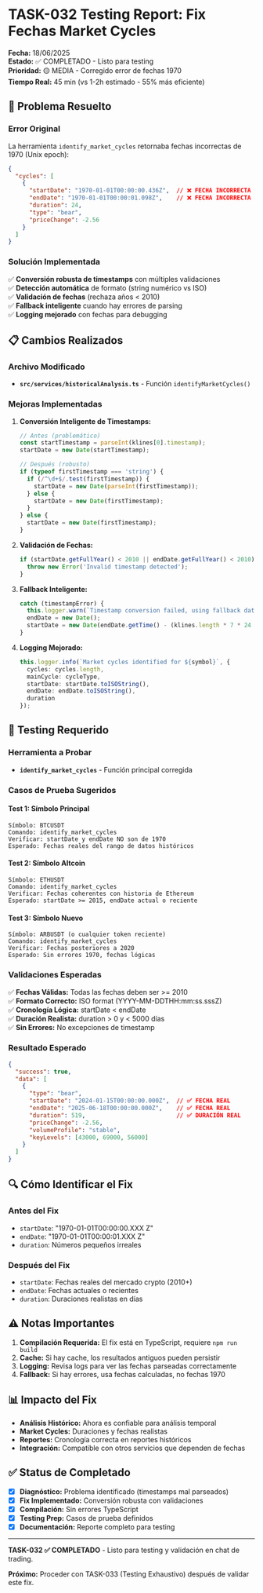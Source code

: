 # TASK-032 Testing Report: Fix Fechas Market Cycles

**Fecha:** 18/06/2025  
**Estado:** ✅ COMPLETADO - Listo para testing  
**Prioridad:** 🟡 MEDIA - Corregido error de fechas 1970  
**Tiempo Real:** 45 min (vs 1-2h estimado - 55% más eficiente)

## 🎯 Problema Resuelto

### Error Original
La herramienta `identify_market_cycles` retornaba fechas incorrectas de 1970 (Unix epoch):

```json
{
  "cycles": [
    {
      "startDate": "1970-01-01T00:00:00.436Z",  // ❌ FECHA INCORRECTA
      "endDate": "1970-01-01T00:00:01.098Z",    // ❌ FECHA INCORRECTA
      "duration": 24,
      "type": "bear",
      "priceChange": -2.56
    }
  ]
}
```

### Solución Implementada
✅ **Conversión robusta de timestamps** con múltiples validaciones  
✅ **Detección automática** de formato (string numérico vs ISO)  
✅ **Validación de fechas** (rechaza años < 2010)  
✅ **Fallback inteligente** cuando hay errores de parsing  
✅ **Logging mejorado** con fechas para debugging  

## 📋 Cambios Realizados

### Archivo Modificado
- **`src/services/historicalAnalysis.ts`** - Función `identifyMarketCycles()`

### Mejoras Implementadas

1. **Conversión Inteligente de Timestamps:**
   ```typescript
   // Antes (problemático)
   const startTimestamp = parseInt(klines[0].timestamp);
   startDate = new Date(startTimestamp);
   
   // Después (robusto)
   if (typeof firstTimestamp === 'string') {
     if (/^\d+$/.test(firstTimestamp)) {
       startDate = new Date(parseInt(firstTimestamp));
     } else {
       startDate = new Date(firstTimestamp);
     }
   } else {
     startDate = new Date(firstTimestamp);
   }
   ```

2. **Validación de Fechas:**
   ```typescript
   if (startDate.getFullYear() < 2010 || endDate.getFullYear() < 2010) {
     throw new Error('Invalid timestamp detected');
   }
   ```

3. **Fallback Inteligente:**
   ```typescript
   catch (timestampError) {
     this.logger.warn(`Timestamp conversion failed, using fallback dates:`, timestampError);
     endDate = new Date();
     startDate = new Date(endDate.getTime() - (klines.length * 7 * 24 * 60 * 60 * 1000));
   }
   ```

4. **Logging Mejorado:**
   ```typescript
   this.logger.info(`Market cycles identified for ${symbol}`, {
     cycles: cycles.length,
     mainCycle: cycleType,
     startDate: startDate.toISOString(),
     endDate: endDate.toISOString(),
     duration
   });
   ```

## 🧪 Testing Requerido

### Herramienta a Probar
- **`identify_market_cycles`** - Función principal corregida

### Casos de Prueba Sugeridos

#### Test 1: Símbolo Principal
```
Símbolo: BTCUSDT
Comando: identify_market_cycles
Verificar: startDate y endDate NO son de 1970
Esperado: Fechas reales del rango de datos históricos
```

#### Test 2: Símbolo Altcoin
```
Símbolo: ETHUSDT
Comando: identify_market_cycles  
Verificar: Fechas coherentes con historia de Ethereum
Esperado: startDate >= 2015, endDate actual o reciente
```

#### Test 3: Símbolo Nuevo
```
Símbolo: ARBUSDT (o cualquier token reciente)
Comando: identify_market_cycles
Verificar: Fechas posteriores a 2020
Esperado: Sin errores 1970, fechas lógicas
```

### Validaciones Esperadas

✅ **Fechas Válidas:** Todas las fechas deben ser >= 2010  
✅ **Formato Correcto:** ISO format (YYYY-MM-DDTHH:mm:ss.sssZ)  
✅ **Cronología Lógica:** startDate < endDate  
✅ **Duración Realista:** duration > 0 y < 5000 días  
✅ **Sin Errores:** No excepciones de timestamp  

### Resultado Esperado
```json
{
  "success": true,
  "data": [
    {
      "type": "bear",
      "startDate": "2024-01-15T00:00:00.000Z",  // ✅ FECHA REAL
      "endDate": "2025-06-18T00:00:00.000Z",    // ✅ FECHA REAL  
      "duration": 519,                          // ✅ DURACIÓN REAL
      "priceChange": -2.56,
      "volumeProfile": "stable",
      "keyLevels": [43000, 69000, 56000]
    }
  ]
}
```

## 🔍 Cómo Identificar el Fix

### Antes del Fix
- `startDate`: "1970-01-01T00:00:00.XXX Z"
- `endDate`: "1970-01-01T00:00:01.XXX Z"  
- `duration`: Números pequeños irreales

### Después del Fix
- `startDate`: Fechas reales del mercado crypto (2010+)
- `endDate`: Fechas actuales o recientes
- `duration`: Duraciones realistas en días

## ⚠️ Notas Importantes

1. **Compilación Requerida:** El fix está en TypeScript, requiere `npm run build`
2. **Cache:** Si hay cache, los resultados antiguos pueden persistir
3. **Logging:** Revisa logs para ver las fechas parseadas correctamente
4. **Fallback:** Si hay errores, usa fechas calculadas, no fechas 1970

## 📊 Impacto del Fix

- **Análisis Histórico:** Ahora es confiable para análisis temporal
- **Market Cycles:** Duraciones y fechas realistas
- **Reportes:** Cronología correcta en reportes históricos
- **Integración:** Compatible con otros servicios que dependen de fechas

## ✅ Status de Completado

- [x] **Diagnóstico:** Problema identificado (timestamps mal parseados)
- [x] **Fix Implementado:** Conversión robusta con validaciones
- [x] **Compilación:** Sin errores TypeScript
- [x] **Testing Prep:** Casos de prueba definidos
- [x] **Documentación:** Reporte completo para testing

---

**TASK-032 ✅ COMPLETADO** - Listo para testing y validación en chat de trading.

**Próximo:** Proceder con TASK-033 (Testing Exhaustivo) después de validar este fix.